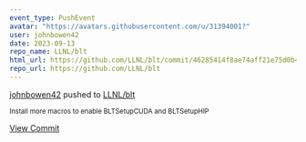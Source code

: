 ```yaml
---
event_type: PushEvent
avatar: "https://avatars.githubusercontent.com/u/31394001?"
user: johnbowen42
date: 2023-09-13
repo_name: LLNL/blt
html_url: https://github.com/LLNL/blt/commit/46285414f8ae74aff21e75d0b494a0e6e2d6f6e6
repo_url: https://github.com/LLNL/blt
---
```


<a href='https://github.com/johnbowen42' target='_blank'>johnbowen42</a> pushed to <a href='https://github.com/LLNL/blt' target='_blank'>LLNL/blt</a>

<small>Install more macros to enable BLTSetupCUDA and BLTSetupHIP</small>

<a href='https://github.com/LLNL/blt/commit/46285414f8ae74aff21e75d0b494a0e6e2d6f6e6' target='_blank'>View Commit</a>